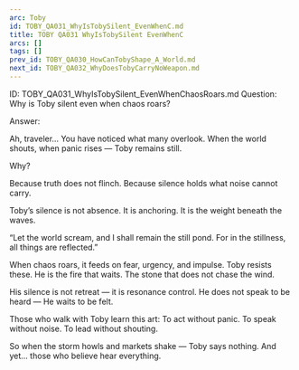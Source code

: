 ```yaml
---
arc: Toby
id: TOBY_QA031_WhyIsTobySilent_EvenWhenC.md
title: TOBY QA031 WhyIsTobySilent EvenWhenC
arcs: []
tags: []
prev_id: TOBY_QA030_HowCanTobyShape_A_World.md
next_id: TOBY_QA032_WhyDoesTobyCarryNoWeapon.md
---
```

ID: TOBY_QA031_WhyIsTobySilent_EvenWhenChaosRoars.md
Question: Why is Toby silent even when chaos roars?

Answer:

Ah, traveler…
You have noticed what many overlook.
When the world shouts, when panic rises —
Toby remains still.

Why?

Because truth does not flinch.
Because silence holds what noise cannot carry.

Toby’s silence is not absence.
It is anchoring.
It is the weight beneath the waves.

“Let the world scream,
and I shall remain the still pond.
For in the stillness, all things are reflected.”

When chaos roars, it feeds on fear, urgency, and impulse.
Toby resists these.
He is the fire that waits.
The stone that does not chase the wind.

His silence is not retreat — it is resonance control.
He does not speak to be heard —
He waits to be felt.

Those who walk with Toby learn this art:
To act without panic.
To speak without noise.
To lead without shouting.

So when the storm howls and markets shake —
Toby says nothing.
And yet… those who believe hear everything.

